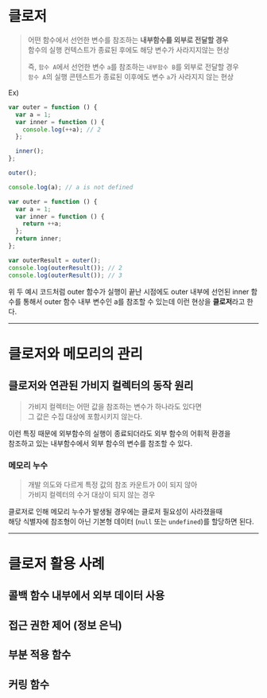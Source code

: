 # 클로저

> 어떤 함수에서 선언한 변수를 참조하는 **내부함수를 외부로 전달할 경우** <br />
> 함수의 실행 컨텍스트가 종료된 후에도 해당 변수가 사라지지않는 현상
>
> 즉, `함수 A`에서 선언한 변수 `a`를 참조하는 `내부함수 B`를 외부로 전달할 경우 <br /> `함수 A`의 실행 콘텐스트가 종료된 이후에도 변수 `a`가 사라지지 않는 현상

Ex)

```javascript
var outer = function () {
  var a = 1;
  var inner = function () {
    console.log(++a); // 2
  };

  inner();
};

outer();

console.log(a); // a is not defined
```

```javascript
var outer = function () {
  var a = 1;
  var inner = function () {
    return ++a;
  };
  return inner;
};

var outerResult = outer();
console.log(outerResult()); // 2
console.log(outerResult()); // 3
```

위 두 예시 코드처럼 outer 함수가 실행이 끝난 시점에도
outer 내부에 선언된 inner 함수를 통해서
outer 함수 내부 변수인 a를 참조할 수 있는데
이런 현상을 **클로저**라고 한다.

<hr />

# 클로저와 메모리의 관리

## **클로저**와 연관된 **가비지 컬렉터**의 동작 원리

> 가비지 컬렉터는 어떤 값을 참조하는 변수가 하나라도 있다면 <br /> 그 값은 수집 대상에 포함시키지 않는다.

이런 특징 때문에 외부함수의 실행이 종료되더라도 외부 함수의 어휘적 환경을 <br /> 참조하고 있는 내부함수에서 외부 함수의 변수를 참조할 수 있다.

### 메모리 누수

> 개발 의도와 다르게 특정 값의 참조 카운트가 0이 되지 않아<br /> 가비지 컬렉터의 수거 대상이 되지 않는 경우

클로저로 인해 메모리 누수가 발생될 경우에는 클로저 필요성이 사라졌을때 <br />해당 식별자에 참조형이 아닌 기본형 데이터 (`null` 또는 `undefined`)를 할당하면 된다.

<hr />

# 클로저 활용 사례

## 콜백 함수 내부에서 외부 데이터 사용

## 접근 권한 제어 (정보 은닉)

## 부분 적용 함수

## 커링 함수
